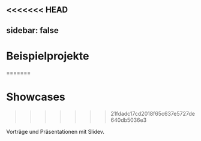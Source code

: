 <<<<<<< HEAD
---
sidebar: false
---

# Beispielprojekte
=======
# Showcases
>>>>>>> 21fdadc17cd2018f65c637e5727de640db5036e3

Vorträge und Präsentationen mit Slidev.

<!-- Edit in ./docs/.vitepress/showcases.ts -->
<ShowCases />

